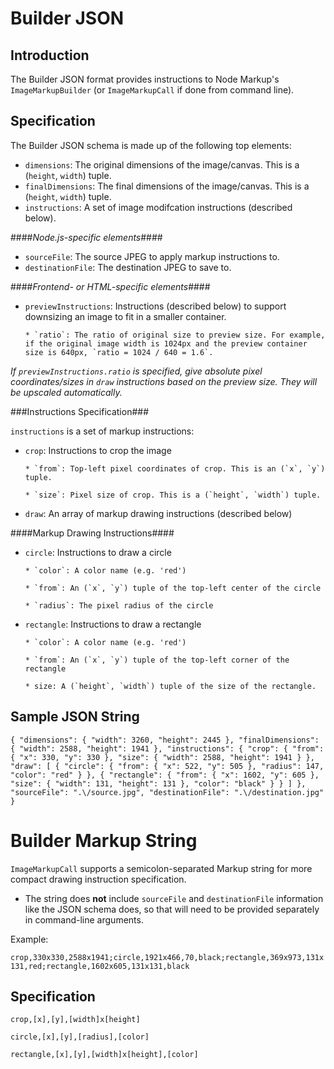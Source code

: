 # Builder JSON #

## Introduction ##

The Builder JSON format provides instructions to Node Markup's `ImageMarkupBuilder` (or `ImageMarkupCall` if done from command line).

## Specification ##

The Builder JSON schema is made up of the following top elements:

* `dimensions`: The original dimensions of the image/canvas. This is a (`height`, `width`) tuple.
* `finalDimensions`: The final dimensions of the image/canvas. This is a (`height`, `width`) tuple.
* `instructions`: A set of image modifcation instructions (described below).

####*Node.js-specific elements*####

* `sourceFile`: The source JPEG to apply markup instructions to.
* `destinationFile`: The destination JPEG to save to.

####*Frontend- or HTML-specific elements*####

* `previewInstructions`: Instructions (described below) to support downsizing an image to fit in a smaller container.

      * `ratio`: The ratio of original size to preview size. For example, if the original image width is 1024px and the preview container size is 640px, `ratio = 1024 / 640 = 1.6`.

*If `previewInstructions.ratio` is specified, give absolute pixel coordinates/sizes in `draw` instructions based on the preview size. They will be upscaled automatically.*

###Instructions Specification###

`instructions` is a set of markup instructions:

* `crop`: Instructions to crop the image

      * `from`: Top-left pixel coordinates of crop. This is an (`x`, `y`) tuple.

      * `size`: Pixel size of crop. This is a (`height`, `width`) tuple.

* `draw`: An array of markup drawing instructions (described below)

####Markup Drawing Instructions####

* `circle`: Instructions to draw a circle

      * `color`: A color name (e.g. 'red')

      * `from`: An (`x`, `y`) tuple of the top-left center of the circle

      * `radius`: The pixel radius of the circle

* `rectangle`: Instructions to draw a rectangle

      * `color`: A color name (e.g. 'red')

      * `from`: An (`x`, `y`) tuple of the top-left corner of the rectangle

      * size: A (`height`, `width`) tuple of the size of the rectangle.

## Sample JSON String ##

`{
  "dimensions": {
    "width": 3260,
    "height": 2445
  },
  "finalDimensions": {
    "width": 2588,
    "height": 1941
  },
  "instructions": {
    "crop": {
      "from": {
        "x": 330,
        "y": 330
      },
      "size": {
        "width": 2588,
        "height": 1941
      }
    },
    "draw": [
      {
        "circle": {
          "from": {
            "x": 522,
            "y": 505
          },
          "radius": 147,
          "color": "red"
        }
      },
      {
        "rectangle": {
          "from": {
            "x": 1602,
            "y": 605
          },
          "size": {
            "width": 131,
            "height": 131
          },
          "color": "black"
        }
      }
    ]
  },
  "sourceFile": ".\/source.jpg",
  "destinationFile": ".\/destination.jpg"
}`

# Builder Markup String #

`ImageMarkupCall` supports a semicolon-separated Markup string for more compact drawing instruction specification.

- The string does **not** include `sourceFile` and `destinationFile` information like the JSON schema does, so that will need to be provided separately in command-line arguments.

Example:

`crop,330x330,2588x1941;circle,1921x466,70,black;rectangle,369x973,131x131,red;rectangle,1602x605,131x131,black`

## Specification ##

`crop,[x],[y],[width]x[height]`

`circle,[x],[y],[radius],[color]`

`rectangle,[x],[y],[width]x[height],[color]`